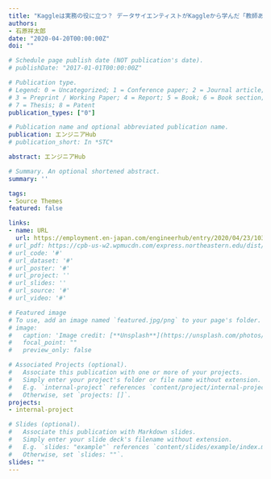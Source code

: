 ```yaml
---
title: "Kaggleは実務の役に立つ？ データサイエンティストがKaggleから学んだ「教師あり学習」の勘どころ"
authors:
- 石原祥太郎
date: "2020-04-20T00:00:00Z"
doi: ""

# Schedule page publish date (NOT publication's date).
# publishDate: "2017-01-01T00:00:00Z"

# Publication type.
# Legend: 0 = Uncategorized; 1 = Conference paper; 2 = Journal article;
# 3 = Preprint / Working Paper; 4 = Report; 5 = Book; 6 = Book section;
# 7 = Thesis; 8 = Patent
publication_types: ["0"]

# Publication name and optional abbreviated publication name.
publication: エンジニアHub
# publication_short: In *STC*

abstract: エンジニアHub

# Summary. An optional shortened abstract.
summary: ''

tags:
- Source Themes
featured: false

links:
- name: URL
  url: https://employment.en-japan.com/engineerhub/entry/2020/04/23/103000
# url_pdf: https://cpb-us-w2.wpmucdn.com/express.northeastern.edu/dist/d/53/files/2020/02/CJ_2020_paper_24.pdf
# url_code: '#'
# url_dataset: '#'
# url_poster: '#'
# url_project: ''
# url_slides: ''
# url_source: '#'
# url_video: '#'

# Featured image
# To use, add an image named `featured.jpg/png` to your page's folder. 
# image:
#   caption: 'Image credit: [**Unsplash**](https://unsplash.com/photos/pLCdAaMFLTE)'
#   focal_point: ""
#   preview_only: false

# Associated Projects (optional).
#   Associate this publication with one or more of your projects.
#   Simply enter your project's folder or file name without extension.
#   E.g. `internal-project` references `content/project/internal-project/index.md`.
#   Otherwise, set `projects: []`.
projects:
- internal-project

# Slides (optional).
#   Associate this publication with Markdown slides.
#   Simply enter your slide deck's filename without extension.
#   E.g. `slides: "example"` references `content/slides/example/index.md`.
#   Otherwise, set `slides: ""`.
slides: ""
---
```

